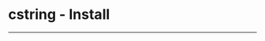 # cstring - Install <!-- omit in toc -->


----


<!-- ########################### end of file ########################### -->

